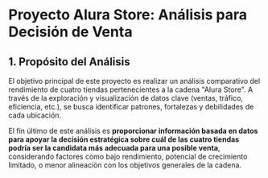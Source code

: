 # Proyecto Alura Store: Análisis para Decisión de Venta

## 1. Propósito del Análisis

El objetivo principal de este proyecto es realizar un análisis comparativo del rendimiento de cuatro tiendas pertenecientes a la cadena "Alura Store". A través de la exploración y visualización de datos clave (ventas, tráfico, eficiencia, etc.), se busca identificar patrones, fortalezas y debilidades de cada ubicación.

El fin último de este análisis es **proporcionar información basada en datos para apoyar la decisión estratégica sobre cuál de las cuatro tiendas podría ser la candidata más adecuada para una posible venta**, considerando factores como bajo rendimiento, potencial de crecimiento limitado, o menor alineación con los objetivos generales de la cadena.
